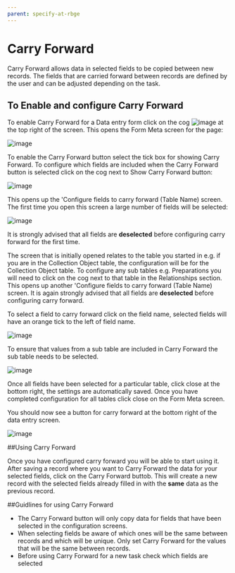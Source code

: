 ```yaml
---
parent: specify-at-rbge
---
```


# Carry Forward

Carry Forward allows data in selected fields to be copied between new records. The fields that are carried forward between records are defined by the user and can be adjusted depending on the task. 

## To Enable and configure Carry Forward

To enable Carry Forward for a Data entry form click on the cog ![image](https://user-images.githubusercontent.com/8155743/234029614-4b3ca9be-7f38-43d6-9880-ba423baee7d6.png) at the top right of the screen. This opens the Form Meta screen for the page:

![image](https://user-images.githubusercontent.com/8155743/234030501-e7170570-6a35-4eba-824a-b2249e64600d.png)

To enable the Carry Forward button select the tick box for showing Carry Forward. To configure which fields are included when the Carry Forward button is selected click on the cog next to Show Carry Forward button:

![image](https://user-images.githubusercontent.com/8155743/234031104-131d3a0f-524b-41c7-86b9-f4daef0e8a63.png)

This opens up the 'Configure fields to carry forward (Table Name) screen. The first time you open this screen a large number of fields will be selected:

![image](https://user-images.githubusercontent.com/8155743/234031587-c1420da5-27a2-42b3-bfed-e6326e666c8f.png)

It is strongly advised that all fields are **deselected** before configuring carry forward for the first time. 

The screen that is initially opened relates to the table you started in e.g. if you are in the Collection Object table, the configuration will be for the Collection Object table. To configure any sub tables e.g. Preparations you will need to click on the cog next to that table in the Relationships section. This opens up another 'Configure fields to carry forward (Table Name) screen. It is again strongly advised that all fields are **deselected** before configuring carry forward.

To select a field to carry forward click on the field name, selected fields will have an orange tick to the left of field name.

![image](https://user-images.githubusercontent.com/8155743/234038135-08377f14-cd8f-434c-b7da-a85f67e032d2.png)

To ensure that values from a sub table are included in Carry Forward the sub table needs to be selected. 

![image](https://user-images.githubusercontent.com/8155743/234038579-355cac49-6a95-45fe-aea2-1908cbc4d934.png)

Once all fields have been selected for a particular table, click close at the bottom right, the settings are automatically saved. Once you have completed configuration for all tables click close on the Form Meta screen. 

You should now see a button for carry forward at the bottom right of the data entry screen.

![image](https://user-images.githubusercontent.com/8155743/234039432-bad49a5d-03b1-4c84-846b-9c982d24d676.png)

##Using Carry Forward

Once you have configured carry forward you will be able to start using it. After saving a record where you want to Carry Forward the data  for your selected fields, click on the Carry Forward buttob. This will create a new record with the selected fields already filled in with the **same** data as the previous record.

##Guidlines for using Carry Forward

- The Carry Forward button will only copy data for fields that have been selected in the configuration screens. 
- When selecting fields be aware of which ones will be the same between records and which will be unique. Only set Carry Forward for the values that will be the same between records.
- Before using Carry Forward for a new task check which fields are selected
